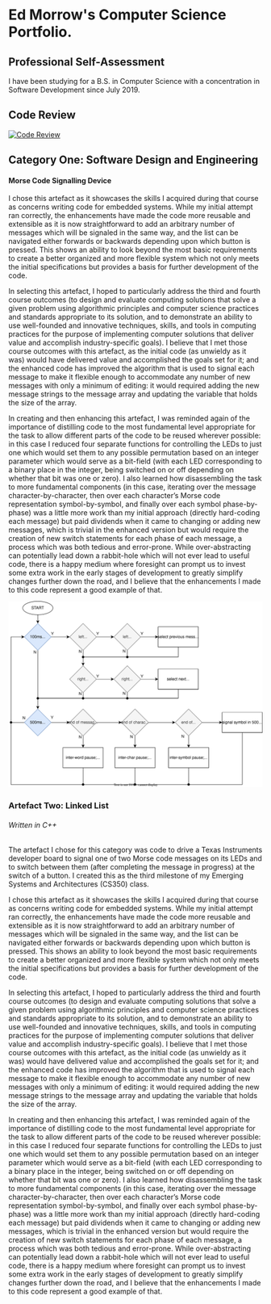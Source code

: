 # Ed Morrow's Computer Science Portfolio.

## Professional Self-Assessment
I have been studying for a B.S. in Computer Science with a concentration in Software Development since July 2019.

## Code Review
[![Code Review](https://img.youtube.com/vi/6ycBk1MSeTA/0.jpg)](https://www.youtube.com/watch?v=6ycBk1MSeTA)

## Category One: Software Design and Engineering
#### Morse Code Signalling Device
I chose this artefact as it showcases the skills I acquired during that course as concerns writing code for embedded systems. While my initial attempt ran correctly, the enhancements have made the code more reusable and extensible as it is now straightforward to add an arbitrary number of messages which will be signaled in the same way, and the list can be navigated either forwards or backwards depending upon which button is pressed. This shows an ability to look beyond the most basic requirements to create a better organized and more flexible system which not only meets the initial specifications but provides a basis for further development of the code.

In selecting this artefact, I hoped to particularly address the third and fourth course outcomes (to design and evaluate computing solutions that solve a given problem using algorithmic principles and computer science practices and standards appropriate to its solution, and to demonstrate an ability to use well-founded and innovative techniques, skills, and tools in computing practices for the purpose of implementing computer solutions that deliver value and accomplish industry-specific goals). I believe that I met those course outcomes with this artefact, as the initial code (as unwieldy as it was) would have delivered value and accomplished the goals set for it; and the enhanced code has improved the algorithm that is used to signal each message to make it flexible enough to accommodate any number of new messages with only a minimum of editing: it would required adding the new message strings to the message array and updating the variable that holds the size of the array.

In creating and then enhancing this artefact, I was reminded again of the importance of distilling code to the most fundamental level appropriate for the task to allow different parts of the code to be reused wherever possible: in this case I reduced four separate functions for controlling the LEDs to just one which would set them to any possible permutation based on an integer parameter which would serve as a bit-field (with each LED corresponding to a binary place in the integer, being switched on or off depending on whether that bit was one or zero). I also learned how disassembling the task to more fundamental components (in this case, iterating over the message character-by-character, then over each character’s Morse code representation symbol-by-symbol, and finally over each symbol phase-by-phase) was a little more work than my initial approach (directly hard-coding each message) but paid dividends when it came to changing or adding new messages, which is trivial in the enhanced version but would require the creation of new switch statements for each phase of each message, a process which was both tedious and error-prone. While over-abstracting can potentially lead down a rabbit-hole which will not ever lead to useful code, there is a happy medium where foresight can prompt us to invest some extra work in the early stages of development to greatly simplify changes further down the road, and I believe that the enhancements I made to this code represent a good example of that.

![Enhancement One Flowchart](./MorseCodeFlowchart.svg)

### Artefact Two: Linked List
###### Written in C++
The artefact I chose for this category was code to drive a Texas Instruments developer board to signal one of two Morse code messages on its LEDs and to switch between them (after completing the message in progress) at the switch of a button. I created this as the third milestone of my Emerging Systems and Architectures (CS350) class.

I chose this artefact as it showcases the skills I acquired during that course as concerns writing code for embedded systems. While my initial attempt ran correctly, the enhancements have made the code more reusable and extensible as it is now straightforward to add an arbitrary number of messages which will be signaled in the same way, and the list can be navigated either forwards or backwards depending upon which button is pressed. This shows an ability to look beyond the most basic requirements to create a better organized and more flexible system which not only meets the initial specifications but provides a basis for further development of the code.

In selecting this artefact, I hoped to particularly address the third and fourth course outcomes (to design and evaluate computing solutions that solve a given problem using algorithmic principles and computer science practices and standards appropriate to its solution, and to demonstrate an ability to use well-founded and innovative techniques, skills, and tools in computing practices for the purpose of implementing computer solutions that deliver value and accomplish industry-specific goals). I believe that I met those course outcomes with this artefact, as the initial code (as unwieldy as it was) would have delivered value and accomplished the goals set for it; and the enhanced code has improved the algorithm that is used to signal each message to make it flexible enough to accommodate any number of new messages with only a minimum of editing: it would required adding the new message strings to the message array and updating the variable that holds the size of the array.

In creating and then enhancing this artefact, I was reminded again of the importance of distilling code to the most fundamental level appropriate for the task to allow different parts of the code to be reused wherever possible: in this case I reduced four separate functions for controlling the LEDs to just one which would set them to any possible permutation based on an integer parameter which would serve as a bit-field (with each LED corresponding to a binary place in the integer, being switched on or off depending on whether that bit was one or zero). I also learned how disassembling the task to more fundamental components (in this case, iterating over the message character-by-character, then over each character’s Morse code representation symbol-by-symbol, and finally over each symbol phase-by-phase) was a little more work than my initial approach (directly hard-coding each message) but paid dividends when it came to changing or adding new messages, which is trivial in the enhanced version but would require the creation of new switch statements for each phase of each message, a process which was both tedious and error-prone. While over-abstracting can potentially lead down a rabbit-hole which will not ever lead to useful code, there is a happy medium where foresight can prompt us to invest some extra work in the early stages of development to greatly simplify changes further down the road, and I believe that the enhancements I made to this code represent a good example of that.
